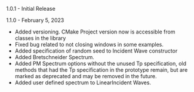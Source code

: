 
1.0.1 - Initial Release 

1.1.0 - February 5, 2023
- Added versioning. CMake Project version now is accessible from classes in the library
- Fixed bug related to not closing windows in some examples.
- Added specification of random seed to Incident Wave constructor
- Added Bretschneider Spectrum.
- Added PM Spectrum options without the unused Tp specification, old methods that had the Tp specification in the prototype remain, but are marked as deprecated and may be removed in the future.
- Added user defined spectrum to LinearIncident Waves.
